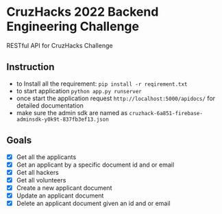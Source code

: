 # CruzHacks 2022 Backend Engineering Challenge
RESTful API for CruzHacks Challenge

## Instruction
- to Install all the requirement: `pip install -r reqirement.txt`
- to start application `python app.py runserver`
- once start the application request `http://localhost:5000/apidocs/` for detailed documentation
- make sure the admin sdk are named as `cruzhack-6a851-firebase-adminsdk-y0k9t-837fb3ef13.json`

## Goals
- [x] Get all the applicants
- [x] Get an applicant by a specific document id and or email
- [x] Get all hackers
- [x] Get all volunteers
- [x] Create a new applicant document
- [x] Update an applicant document
- [x] Delete an applicant document given an id and or email

